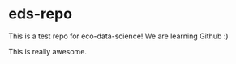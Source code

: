 # eds-repo
This is a test repo for eco-data-science! We are learning Github :)

This is really awesome. 